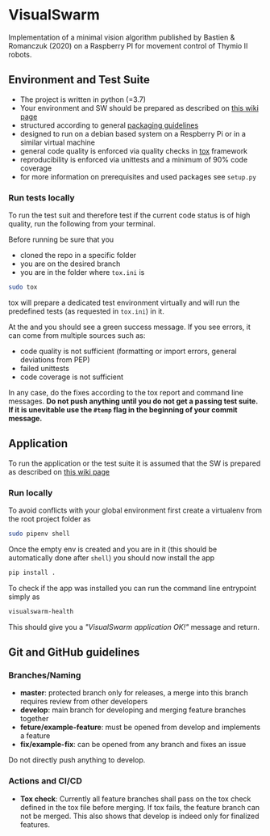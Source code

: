 # VisualSwarm
Implementation of a minimal vision algorithm published by Bastien &amp; Romanczuk (2020) on a Raspberry PI for movement control of Thymio II robots.

## Environment and Test Suite
 * The project is written in python (=3.7)
 * Your environment and SW should be prepared as described on [this wiki page](https://github.com/mezdahun/VisualSwarm/wiki/Software-Setup)
 * structured according to general [packaging guidelines](https://packaging.python.org/)
 * designed to run on a debian based system on a Respberry Pi or in a similar virtual machine
 * general code quality is enforced via quality checks in [tox](https://tox.readthedocs.io/en/latest/) framework
 * reproducibility is enforced via unittests and a minimum of 90% code coverage
 * for more information on prerequisites and used packages see `setup.py`

### Run tests locally
To run the test suit and therefore test if the current code status is of high quality, run the following from your terminal. 

Before running be sure that you 
 * cloned the repo in a specific folder 
 * you are on the desired branch
 * you are in the folder where `tox.ini` is
 
```bash
sudo tox
```

tox will prepare a dedicated test environment virtually and will run the predefined tests (as requested in `tox.ini`) in it.

At the and you should see a green success message. If you see errors, it can come from multiple sources such as:
 * code quality is not sufficient (formatting or import errors, general deviations from PEP)
 * failed unittests
 * code coverage is not sufficient

In any case, do the fixes according to the tox report and command line messages. **Do not push anything until you do not get a passing test suite. 
If it is unevitable use the `#temp` flag in the beginning of your commit message.**

## Application
To run the application or the test suite it is assumed that the SW is prepared as described on [this wiki page](https://github.com/mezdahun/VisualSwarm/wiki/Software-Setup)

### Run locally
To avoid conflicts with your global environment first create a virtualenv from the root project folder as
```bash
sudo pipenv shell
```

Once the empty env is created and you are in it (this should be automatically done after `shell`) you should now install the app
```bash
pip install .
```

To check if the app was installed you can run the command line entrypoint simply as
```bash
visualswarm-health
```

This should give you a _"VisualSwarm application OK!"_ message and return.

## Git and GitHub guidelines
### Branches/Naming
 * **master**: protected branch only for releases, a merge into this branch requires review from other developers
 * **develop**: main branch for developing and merging feature branches together
 * **feture/example-feature**: must be opened from develop and implements a feature
 * **fix/example-fix**: can be opened from any branch and fixes an issue

Do not directly push anything to develop.

### Actions and CI/CD
 * **Tox check**: Currently all feature branches shall pass on the tox check defined in the tox file before merging. If
tox fails, the feature branch can not be merged. This also shows that develop is indeed only for finalized features.
